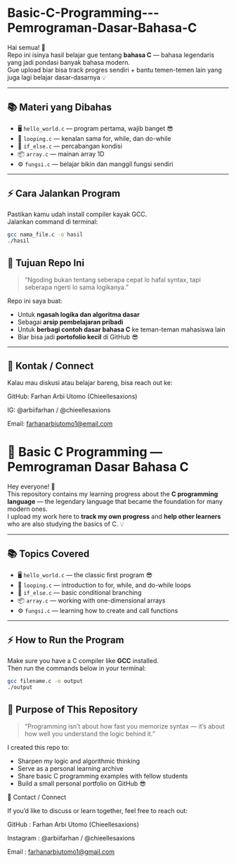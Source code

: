 # Basic-C-Programming---Pemrograman-Dasar-Bahasa-C


Hai semua! 👋  
Repo ini isinya hasil belajar gue tentang **bahasa C** — bahasa legendaris yang jadi pondasi banyak bahasa modern.  
Gue upload biar bisa track progres sendiri + bantu temen-temen lain yang juga lagi belajar dasar-dasarnya 💡

---

## 📚 Materi yang Dibahas
- 🖥️ `hello_world.c` — program pertama, wajib banget 😎  
- 🔁 `looping.c` — kenalan sama for, while, dan do-while  
- 🧩 `if_else.c` — percabangan kondisi  
- 📦 `array.c` — mainan array 1D  
- ⚙️ `fungsi.c` — belajar bikin dan manggil fungsi sendiri  

---

## ⚡ Cara Jalankan Program
Pastikan kamu udah install compiler kayak GCC.  
Jalankan command di terminal:
```bash
gcc nama_file.c -o hasil
./hasil

```
## 🧠 Tujuan Repo Ini
> “Ngoding bukan tentang seberapa cepat lo hafal syntax, tapi seberapa ngerti lo sama logikanya.”

Repo ini saya buat:
- Untuk **ngasah logika dan algoritma dasar**
- Sebagai **arsip pembelajaran pribadi**
- Untuk **berbagi contoh dasar bahasa C** ke teman-teman mahasiswa lain
- Biar bisa jadi **portofolio kecil** di GitHub 😎

---

## 🧩 Kontak / Connect

Kalau mau diskusi atau belajar bareng, bisa reach out ke:

GitHub: Farhan Arbi Utomo (Chieellesaxions)

IG: @arbiifarhan / @chieellesaxions

Email: farhanarbiutomo1@email.com


# 🚀 Basic C Programming — Pemrograman Dasar Bahasa C

Hey everyone! 👋  
This repository contains my learning progress about the **C programming language** — the legendary language that became the foundation for many modern ones.  
I upload my work here to **track my own progress** and **help other learners** who are also studying the basics of C. 💡

---

## 📚 Topics Covered
- 🖥️ `hello_world.c` — the classic first program 😎  
- 🔁 `looping.c` — introduction to for, while, and do-while loops  
- 🧩 `if_else.c` — basic conditional branching  
- 📦 `array.c` — working with one-dimensional arrays  
- ⚙️ `fungsi.c` — learning how to create and call functions  

---

## ⚡ How to Run the Program
Make sure you have a C compiler like **GCC** installed.  
Then run the commands below in your terminal:
```bash
gcc filename.c -o output
./output
```
## 🧠 Purpose of This Repository

> “Programming isn’t about how fast you memorize syntax — it’s about how well you understand the logic behind it.”

I created this repo to:
- Sharpen my logic and algorithmic thinking
- Serve as a personal learning archive
- Share basic C programming examples with fellow students
- Build a small personal portfolio on GitHub 😎

🧩 Contact / Connect

If you’d like to discuss or learn together, feel free to reach out:

GitHub    : Farhan Arbi Utomo (Chieellesaxions)

Instagram : @arbiifarhan / @chieellesaxions

Email     : farhanarbiutomo1@gmail.com
